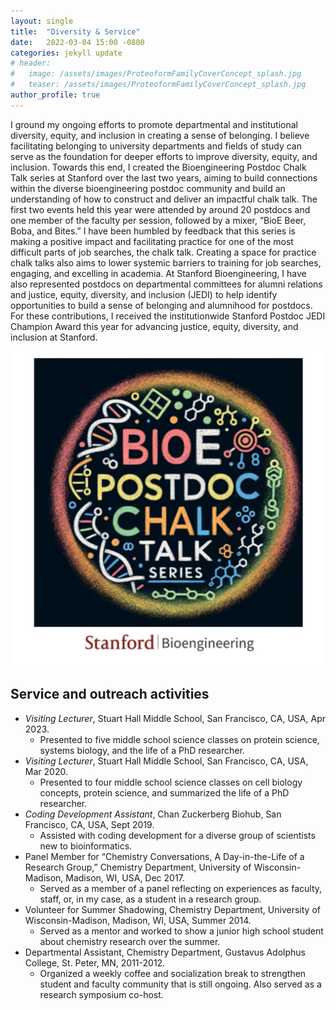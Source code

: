 ```yaml
---
layout: single
title:  "Diversity & Service"
date:   2022-03-04 15:00 -0800
categories: jekyll update
# header:
#   image: /assets/images/ProteoformFamilyCoverConcept_splash.jpg
#   teaser: /assets/images/ProteoformFamilyCoverConcept_splash.jpg
author_profile: true
---
```



I ground my ongoing efforts to promote departmental and institutional diversity, equity, and inclusion in creating a sense of belonging. I believe facilitating belonging to university departments and fields of study can serve as the foundation for deeper efforts to improve diversity, equity, and inclusion. Towards this end, I created the Bioengineering Postdoc Chalk Talk series at Stanford over the last two years, aiming to build connections within the diverse bioengineering postdoc community and build an understanding of how to construct and deliver an impactful chalk talk. The first two events held this year were attended by around 20 postdocs and one member of the faculty per session, followed by a mixer, ”BioE Beer, Boba, and Bites.” I have been humbled by feedback that this series is making a positive impact and facilitating practice for one of the most difficult parts of job searches, the chalk talk. Creating a space for practice chalk talks also aims to lower systemic barriers to training for job searches, engaging, and excelling in academia. At Stanford Bioengineering, I have also represented postdocs on departmental committees for alumni relations and justice, equity, diversity, and inclusion (JEDI) to help identify opportunities to build a sense of belonging and alumnihood for postdocs. For these contributions, I received the institution­wide Stanford Postdoc JEDI Champion Award this year for advancing justice, equity, diversity, and inclusion at Stanford.

![chalktalk](/assets/images/bioe-postdoc-chalktalk-square.png)

## Service and outreach activities
* _Visiting Lecturer_, Stuart Hall Middle School, San Francisco, CA, USA, Apr 2023.
  * Presented to five middle school science classes on protein science, systems biology, and the life of a PhD researcher.
* _Visiting Lecturer_, Stuart Hall Middle School, San Francisco, CA, USA, Mar 2020.
  * Presented to four middle school science classes on cell biology concepts, protein science, and summarized the life of a PhD researcher.
* _Coding Development Assistant_, Chan Zuckerberg Biohub, San Francisco, CA, USA, Sept 2019.
  * Assisted with coding development for a diverse group of scientists new to bioinformatics.
* Panel Member for “Chemistry Conversations, A Day-in-the-Life of a Research Group,” Chemistry Department, University of Wisconsin-Madison, Madison, WI, USA, Dec 2017.
  * Served as a member of a panel reflecting on experiences as faculty, staff, or, in my case, as a student in a research group.
* Volunteer for Summer Shadowing, Chemistry Department, University of Wisconsin-Madison, Madison, WI, USA, Summer 2014.
  * Served as a mentor and worked to show a junior high school student about chemistry research over the summer.
* Departmental Assistant, Chemistry Department, Gustavus Adolphus College, St. Peter, MN, 2011-2012.
  * Organized a weekly coffee and socialization break to strengthen student and faculty community that is still ongoing. Also served as a research symposium co-host.
